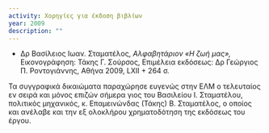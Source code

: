 ```yaml
---
activity: Χορηγίες για έκδοση βιβλίων
year: 2009
description: ""
---
```


- Δρ Βασίλειος Ιωαν. Σταματέλος, *Αλφαβητάριον «Η ζωή μας»,* Εικονογράφηση: Τάκης Γ. Σούρσος, Επιμέλεια εκδόσεως: Δρ Γεώργιος Π. Ροντογιάννης, Αθήνα 2009, LXII \+ 264 σ.

Τα συγγραφικά δικαιώματα παραχώρησε ευγενώς στην ΕΛΜ ο τελευταίος εν σειρά και μόνος επιζών σήμερα γιος του Βασιλείου Ι. Σταματέλου, πολιτικός μηχανικός, κ. Επαμεινώνδας \(Τάκης\) Β. Σταματέλος, ο οποίος και ανέλαβε και την εξ ολοκλήρου χρηματοδότηση της εκδόσεως του έργου.

